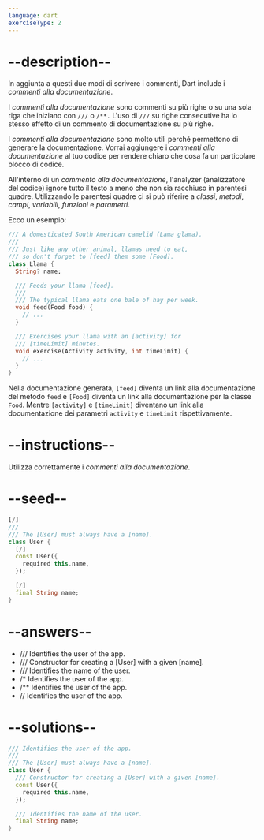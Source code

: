 ```yaml
---
language: dart
exerciseType: 2
---
```


# --description--

In aggiunta a questi due modi di scrivere i commenti, Dart include i _commenti alla documentazione_.

I _commenti alla documentazione_ sono commenti su più righe o su una sola riga che iniziano con `///` o `/**.` L'uso di `///` su righe consecutive ha lo stesso effetto di un commento di documentazione su più righe.

I _commenti alla documentazione_ sono molto utili perché permettono di generare la documentazione. 
Vorrai aggiungere i _commenti alla documentazione_ al tuo codice per rendere chiaro che cosa fa un particolare blocco di codice.

All'interno di un _commento alla documentazione_, l'analyzer (analizzatore del codice) ignore tutto il testo a meno che non sia racchiuso in parentesi quadre.
Utilizzando le parentesi quadre ci si può riferire a _classi_, _metodi_, _campi_, _variabili_, _funzioni_ e _parametri_.

Ecco un esempio:
```dart
/// A domesticated South American camelid (Lama glama).
///
/// Just like any other animal, llamas need to eat,
/// so don't forget to [feed] them some [Food].
class Llama {
  String? name;

  /// Feeds your llama [food].
  ///
  /// The typical llama eats one bale of hay per week.
  void feed(Food food) {
    // ...
  }

  /// Exercises your llama with an [activity] for
  /// [timeLimit] minutes.
  void exercise(Activity activity, int timeLimit) {
    // ...
  }
}
```

Nella documentazione generata, `[feed]` diventa un link alla documentazione del metodo `feed` e `[Food]` diventa un link alla documentazione per la classe `Food`.
Mentre `[activity]` e `[timeLimit]` diventano un link alla documentazione dei parametri `activity` e `timeLimit` rispettivamente.

# --instructions--

Utilizza correttamente i _commenti alla documentazione_.

# --seed--

```dart
[/]
///
/// The [User] must always have a [name].
class User {
  [/]
  const User({
    required this.name,
  });

  [/]
  final String name;
}
```

# --answers--

- /// Identifies the user of the app.
- /// Constructor for creating a [User] with a given [name].
- /// Identifies the name of the user.
- /* Identifies the user of the app.
- /** Identifies the user of the app.
- // Identifies the user of the app.

# --solutions--

```dart
/// Identifies the user of the app.
///
/// The [User] must always have a [name].
class User {
  /// Constructor for creating a [User] with a given [name].
  const User({
    required this.name,
  });

  /// Identifies the name of the user.
  final String name;
}
```

